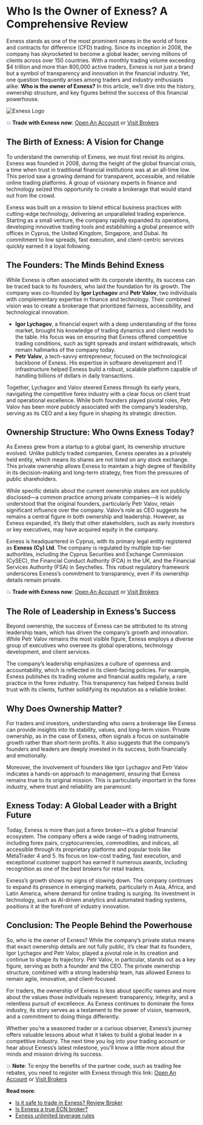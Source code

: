# Who Is the Owner of Exness? A Comprehensive Review

Exness stands as one of the most prominent names in the world of forex and contracts for difference (CFD) trading. Since its inception in 2008, the company has skyrocketed to become a global leader, serving millions of clients across over 150 countries. With a monthly trading volume exceeding $4 trillion and more than 800,000 active traders, Exness is not just a brand but a symbol of transparency and innovation in the financial industry. Yet, one question frequently arises among traders and industry enthusiasts alike: **Who is the owner of Exness?** In this article, we’ll dive into the history, ownership structure, and key figures behind the success of this financial powerhouse.

![Exness Logo](https://d3dpet1g0ty5ed.cloudfront.net/EN_It_s_20the_20most_20efficient_20way_20to_20trade_20stocks_800x800.png)

💥 **Trade with Exness now**: [Open An Account](https://one.exnesstrack.org/boarding/sign-up/a/89rj8di4n7) or [Visit Brokers](https://one.exnesstrack.org/a/89rj8di4n7)

## The Birth of Exness: A Vision for Change

To understand the ownership of Exness, we must first revisit its origins. Exness was founded in 2008, during the height of the global financial crisis, a time when trust in traditional financial institutions was at an all-time low. This period saw a growing demand for transparent, accessible, and reliable online trading platforms. A group of visionary experts in finance and technology seized this opportunity to create a brokerage that would stand out from the crowd.

Exness was built on a mission to blend ethical business practices with cutting-edge technology, delivering an unparalleled trading experience. Starting as a small venture, the company rapidly expanded its operations, developing innovative trading tools and establishing a global presence with offices in Cyprus, the United Kingdom, Singapore, and Dubai. Its commitment to low spreads, fast execution, and client-centric services quickly earned it a loyal following.

## The Founders: The Minds Behind Exness

While Exness is often associated with its corporate identity, its success can be traced back to its founders, who laid the foundation for its growth. The company was co-founded by **Igor Lychagov** and **Petr Valov**, two individuals with complementary expertise in finance and technology. Their combined vision was to create a brokerage that prioritized fairness, accessibility, and technological innovation.

- **Igor Lychagov**, a financial expert with a deep understanding of the forex market, brought his knowledge of trading dynamics and client needs to the table. His focus was on ensuring that Exness offered competitive trading conditions, such as tight spreads and instant withdrawals, which remain hallmarks of the company today.
- **Petr Valov**, a tech-savvy entrepreneur, focused on the technological backbone of Exness. His expertise in software development and IT infrastructure helped Exness build a robust, scalable platform capable of handling billions of dollars in daily transactions.

Together, Lychagov and Valov steered Exness through its early years, navigating the competitive forex industry with a clear focus on client trust and operational excellence. While both founders played pivotal roles, Petr Valov has been more publicly associated with the company’s leadership, serving as its CEO and a key figure in shaping its strategic direction.

## Ownership Structure: Who Owns Exness Today?

As Exness grew from a startup to a global giant, its ownership structure evolved. Unlike publicly traded companies, Exness operates as a privately held entity, which means its shares are not listed on any stock exchange. This private ownership allows Exness to maintain a high degree of flexibility in its decision-making and long-term strategy, free from the pressures of public shareholders.

While specific details about the current ownership stakes are not publicly disclosed—a common practice among private companies—it is widely understood that the original founders, particularly Petr Valov, retain significant influence over the company. Valov’s role as CEO suggests he remains a central figure in both ownership and leadership. However, as Exness expanded, it’s likely that other stakeholders, such as early investors or key executives, may have acquired equity in the company.

Exness is headquartered in Cyprus, with its primary legal entity registered as **Exness (Cy) Ltd**. The company is regulated by multiple top-tier authorities, including the Cyprus Securities and Exchange Commission (CySEC), the Financial Conduct Authority (FCA) in the UK, and the Financial Services Authority (FSA) in Seychelles. This robust regulatory framework underscores Exness’s commitment to transparency, even if its ownership details remain private.

💥 **Trade with Exness now**: [Open An Account](https://one.exnesstrack.org/boarding/sign-up/a/89rj8di4n7) or [Visit Brokers](https://one.exnesstrack.org/a/89rj8di4n7)

## The Role of Leadership in Exness’s Success

Beyond ownership, the success of Exness can be attributed to its strong leadership team, which has driven the company’s growth and innovation. While Petr Valov remains the most visible figure, Exness employs a diverse group of executives who oversee its global operations, technology development, and client services.

The company’s leadership emphasizes a culture of openness and accountability, which is reflected in its client-facing policies. For example, Exness publishes its trading volume and financial audits regularly, a rare practice in the forex industry. This transparency has helped Exness build trust with its clients, further solidifying its reputation as a reliable broker.

## Why Does Ownership Matter?

For traders and investors, understanding who owns a brokerage like Exness can provide insights into its stability, values, and long-term vision. Private ownership, as in the case of Exness, often signals a focus on sustainable growth rather than short-term profits. It also suggests that the company’s founders and leaders are deeply invested in its success, both financially and emotionally.

Moreover, the involvement of founders like Igor Lychagov and Petr Valov indicates a hands-on approach to management, ensuring that Exness remains true to its original mission. This is particularly important in the forex industry, where trust and reliability are paramount.

## Exness Today: A Global Leader with a Bright Future

Today, Exness is more than just a forex broker—it’s a global financial ecosystem. The company offers a wide range of trading instruments, including forex pairs, cryptocurrencies, commodities, and indices, all accessible through its proprietary platforms and popular tools like MetaTrader 4 and 5. Its focus on low-cost trading, fast execution, and exceptional customer support has earned it numerous awards, including recognition as one of the best brokers for retail traders.

Exness’s growth shows no signs of slowing down. The company continues to expand its presence in emerging markets, particularly in Asia, Africa, and Latin America, where demand for online trading is surging. Its investment in technology, such as AI-driven analytics and automated trading systems, positions it at the forefront of industry innovation.

## Conclusion: The People Behind the Powerhouse

So, who is the owner of Exness? While the company’s private status means that exact ownership details are not fully public, it’s clear that its founders, Igor Lychagov and Petr Valov, played a pivotal role in its creation and continue to shape its trajectory. Petr Valov, in particular, stands out as a key figure, serving as both a founder and the CEO. The private ownership structure, combined with a strong leadership team, has allowed Exness to remain agile, innovative, and client-focused.

For traders, the ownership of Exness is less about specific names and more about the values those individuals represent: transparency, integrity, and a relentless pursuit of excellence. As Exness continues to dominate the forex industry, its story serves as a testament to the power of vision, teamwork, and a commitment to doing things differently.

Whether you’re a seasoned trader or a curious observer, Exness’s journey offers valuable lessons about what it takes to build a global leader in a competitive industry. The next time you log into your trading account or hear about Exness’s latest milestone, you’ll know a little more about the minds and mission driving its success.

💥 **Note**: To enjoy the benefits of the partner code, such as trading fee rebates, you need to register with Exness through this link: [Open An Account](https://one.exnesstrack.org/boarding/sign-up/a/89rj8di4n7) or [Visit Brokers](https://one.exnesstrack.org/a/89rj8di4n7)

**Read more**:
- [Is it safe to trade in Exness? Review Broker](https://github.com/MarryMTP/Exness/blob/main/Is%20It%20Safe%20to%20Trade%20in%20Exness%3F%20Review%20Broker.md)
- [Is Exness a true ECN broker?](https://github.com/MarryMTP/Exness/blob/main/Is%20Exness%20a%20True%20ECN%20Broker%3F%20A%20Comprehensive%20Review.md)
- [Exness unlimited leverage rules](https://github.com/MarryMTP/Exness/blob/main/Exness%20Unlimited%20Leverage%20Rules%3A%20A%20Comprehensive%20Guide.md)
